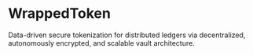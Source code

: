 # WrappedToken
Data-driven secure tokenization for distributed ledgers via decentralized, autonomously encrypted, and scalable vault architecture.
